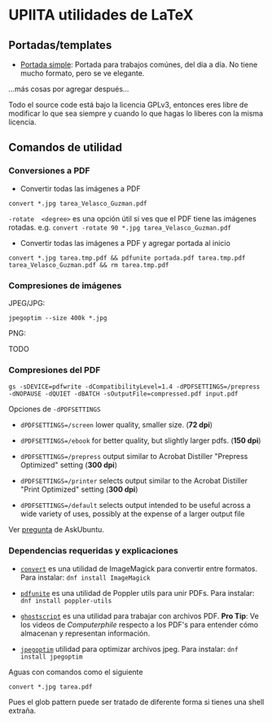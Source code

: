 # UPIITA utilidades de LaTeX

## Portadas/templates

- [Portada simple](portada-simple): Portada para trabajos comúnes, del día a día. No tiene mucho formato, pero se ve elegante.

...más cosas por agregar después...

Todo el source code está bajo la licencia GPLv3, entonces eres libre de modificar lo que sea siempre y cuando lo que hagas lo liberes con la misma licencia.

## Comandos de utilidad

### Conversiones a PDF

- Convertir todas las imágenes a PDF

```shell
convert *.jpg tarea_Velasco_Guzman.pdf
```

`-rotate  <degree>` es una opción útil si ves que el PDF tiene las imágenes rotadas. e.g. `convert -rotate 90 *.jpg tarea_Velasco_Guzman.pdf`

- Convertir todas las imágenes a PDF y agregar portada al inicio

```shell
convert *.jpg tarea.tmp.pdf && pdfunite portada.pdf tarea.tmp.pdf tarea_Velasco_Guzman.pdf && rm tarea.tmp.pdf
```

### Compresiones de imágenes

JPEG/JPG:

```shell
jpegoptim --size 400k *.jpg
```

PNG:

TODO


### Compresiones del PDF

```shell
gs -sDEVICE=pdfwrite -dCompatibilityLevel=1.4 -dPDFSETTINGS=/prepress -dNOPAUSE -dQUIET -dBATCH -sOutputFile=compressed.pdf input.pdf
```

Opciones de `-dPDFSETTINGS`

- `dPDFSETTINGS=/screen` lower quality, smaller size. (**72 dpi**)

- `dPDFSETTINGS=/ebook` for better quality, but slightly larger pdfs. (**150 dpi**)

- `dPDFSETTINGS=/prepress` output similar to Acrobat Distiller "Prepress Optimized" setting (**300 dpi**)

- `dPDFSETTINGS=/printer` selects output similar to the Acrobat Distiller "Print Optimized" setting (**300 dpi**)

- `dPDFSETTINGS=/default` selects output intended to be useful across a wide variety of uses, possibly at the expense of a larger output file


Ver [pregunta](https://askubuntu.com/questions/113544/how-can-i-reduce-the-file-size-of-a-scanned-pdf-file) de AskUbuntu.


### Dependencias requeridas y explicaciones

- [`convert`](https://imagemagick.org/script/convert.php) es una utilidad de ImageMagick para convertir entre formatos. Para instalar: `dnf install ImageMagick`

- [`pdfunite`](https://fedoramagazine.org/pdf-modification-tools-fedora/) es una utilidad de Poppler utils para unir PDFs. Para instalar: `dnf install poppler-utils`

- [`ghostscript`](https://www.ghostscript.com/) es una utilidad para  trabajar con archivos PDF. **Pro Tip**: Ve los videos de *Computerphile* respecto a los PDF's para entender cómo almacenan y representan información.

- [`jpegoptim`](https://github.com/tjko/jpegoptim) utilidad para optimizar archivos jpeg. Para instalar: `dnf install jpegoptim`

Aguas con comandos como el siguiente

```shell
convert *.jpg tarea.pdf
```

Pues el glob pattern puede ser tratado de diferente forma si tienes una shell extraña.